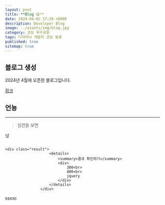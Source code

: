 ```yaml
---
layout: post
title: **Blog 😃**
date: 2024-04-02 17:29 +0900
description: Developer Blog
image: ../assets/img/blog.jpg
category: 코딩 옥구공원
tags: 디자이너 개발자 코딩 벚꽃
published: true
sitemap: true
---
```


## 블로그 생성
2024년 4월에 오픈한 블로그입니다.


[링크](https://github.com/Hyeji1364/class2024)

## 언뇽

<hr/>

> 심연을 보면 


넝

```

<div class="result">
                    <details>
                        <summary>결과 확인하기</summary>
                        <div>
                            300<br>
                            400<br>
                            jquery
                        </div>
                    </details>
                </div>
```

ssxxc
